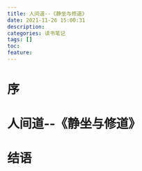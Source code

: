 ```yaml
---
title: 人间道--《静坐与修道》
date: 2021-11-26 15:00:31
description: 
categories: 读书笔记
tags: [] 
toc: 
feature: 
---
```


# 序
<!-- more -->

# 人间道--《静坐与修道》

# 结语